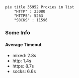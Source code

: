 
```mermaid
pie title 35952 Proxies in list
    "HTTP" : 23080
    "HTTPS": 5263
    "SOCKS" : 11596
```

### Some Info
#### Average Timeout

- mixed: 2.8s
- http: 1.4s
- https: 8.7s
- socks: 6.6s